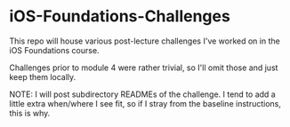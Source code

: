# iOS-Foundations-Challenges

This repo will house various post-lecture challenges I've worked on in the iOS Foundations course.

Challenges prior to module 4 were rather trivial, so I'll omit those and just keep them locally.

NOTE: I will post subdirectory READMEs of the challenge. I tend to add a little extra when/where I 
      see fit, so if I stray from the baseline instructions, this is why.
